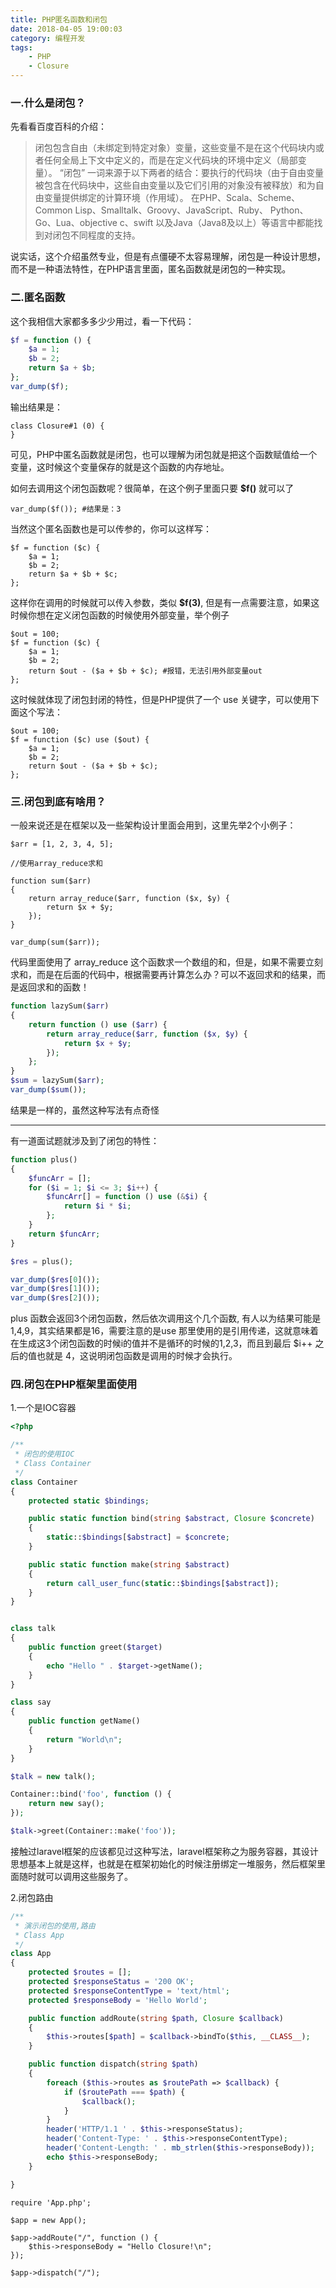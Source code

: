 ```yaml
---
title: PHP匿名函数和闭包
date: 2018-04-05 19:00:03
category: 编程开发
tags: 
    - PHP
    - Closure
---
```


### 一.什么是闭包？

先看看百度百科的介绍：

>闭包包含自由（未绑定到特定对象）变量，这些变量不是在这个代码块内或者任何全局上下文中定义的，而是在定义代码块的环境中定义（局部变量）。
“闭包” 一词来源于以下两者的结合：要执行的代码块（由于自由变量被包含在代码块中，这些自由变量以及它们引用的对象没有被释放）和为自由变量提供绑定的计算环境（作用域）。
在PHP、Scala、Scheme、Common Lisp、Smalltalk、Groovy、JavaScript、Ruby、 Python、Go、Lua、objective c、swift 以及Java（Java8及以上）等语言中都能找到对闭包不同程度的支持。

说实话，这个介绍虽然专业，但是有点僵硬不太容易理解，闭包是一种设计思想，而不是一种语法特性，在PHP语言里面，匿名函数就是闭包的一种实现。

### 二.匿名函数

这个我相信大家都多多少少用过，看一下代码：
```php
$f = function () {
    $a = 1;
    $b = 2;
    return $a + $b;
};
var_dump($f);
```
输出结果是：
```
class Closure#1 (0) {
}
```

<!--more-->

可见，PHP中匿名函数就是闭包，也可以理解为闭包就是把这个函数赋值给一个变量，这时候这个变量保存的就是这个函数的内存地址。

如何去调用这个闭包函数呢？很简单，在这个例子里面只要 **$f()** 就可以了
```
var_dump($f()); #结果是：3
```

当然这个匿名函数也是可以传参的，你可以这样写：
```
$f = function ($c) {
    $a = 1;
    $b = 2;
    return $a + $b + $c;
};
```
这样你在调用的时候就可以传入参数，类似 **$f(3)**, 但是有一点需要注意，如果这时候你想在定义闭包函数的时候使用外部变量，举个例子
```
$out = 100;
$f = function ($c) {
    $a = 1;
    $b = 2;
    return $out - ($a + $b + $c); #报错，无法引用外部变量out
};
```
这时候就体现了闭包封闭的特性，但是PHP提供了一个 use 关键字，可以使用下面这个写法：
```
$out = 100;
$f = function ($c) use ($out) {
    $a = 1;
    $b = 2;
    return $out - ($a + $b + $c);
};
```

### 三.闭包到底有啥用？

一般来说还是在框架以及一些架构设计里面会用到，这里先举2个小例子：
```
$arr = [1, 2, 3, 4, 5];

//使用array_reduce求和

function sum($arr)
{
    return array_reduce($arr, function ($x, $y) {
        return $x + $y;
    });
}

var_dump(sum($arr));
```
代码里面使用了 array_reduce 这个函数求一个数组的和，但是，如果不需要立刻求和，而是在后面的代码中，根据需要再计算怎么办？可以不返回求和的结果，而是返回求和的函数！
```php
function lazySum($arr)
{
    return function () use ($arr) {
        return array_reduce($arr, function ($x, $y) {
            return $x + $y;
        });
    };
}
$sum = lazySum($arr);
var_dump($sum());
```
结果是一样的，虽然这种写法有点奇怪

---

有一道面试题就涉及到了闭包的特性：
```php
function plus()
{
    $funcArr = [];
    for ($i = 1; $i <= 3; $i++) {
        $funcArr[] = function () use (&$i) {
            return $i * $i;
        };
    }
    return $funcArr;
}

$res = plus();

var_dump($res[0]());
var_dump($res[1]());
var_dump($res[2]());
```
plus 函数会返回3个闭包函数，然后依次调用这个几个函数, 有人以为结果可能是1,4,9，其实结果都是16，需要注意的是use 那里使用的是引用传递，这就意味着在生成这3个闭包函数的时候i的值并不是循环的时候的1,2,3，而且到最后 $i++ 之后的值也就是 4，这说明闭包函数是调用的时候才会执行。


### 四.闭包在PHP框架里面使用

1.一个是IOC容器
```php
<?php

/**
 * 闭包的使用IOC
 * Class Container
 */
class Container
{
    protected static $bindings;

    public static function bind(string $abstract, Closure $concrete)
    {
        static::$bindings[$abstract] = $concrete;
    }

    public static function make(string $abstract)
    {
        return call_user_func(static::$bindings[$abstract]);
    }
}


class talk
{
    public function greet($target)
    {
        echo "Hello " . $target->getName();
    }
}

class say
{
    public function getName()
    {
        return "World\n";
    }
}

$talk = new talk();

Container::bind('foo', function () {
    return new say();
});

$talk->greet(Container::make('foo'));

```
接触过laravel框架的应该都见过这种写法，laravel框架称之为服务容器，其设计思想基本上就是这样，也就是在框架初始化的时候注册绑定一堆服务，然后框架里面随时就可以调用这些服务了。


2.闭包路由
```php
/**
 * 演示闭包的使用,路由
 * Class App
 */
class App
{
    protected $routes = [];
    protected $responseStatus = '200 OK';
    protected $responseContentType = 'text/html';
    protected $responseBody = 'Hello World';

    public function addRoute(string $path, Closure $callback)
    {
        $this->routes[$path] = $callback->bindTo($this, __CLASS__);
    }

    public function dispatch(string $path)
    {
        foreach ($this->routes as $routePath => $callback) {
            if ($routePath === $path) {
                $callback();
            }
        }
        header('HTTP/1.1 ' . $this->responseStatus);
        header('Content-Type: ' . $this->responseContentType);
        header('Content-Length: ' . mb_strlen($this->responseBody));
        echo $this->responseBody;
    }

}
```
```
require 'App.php';

$app = new App();

$app->addRoute("/", function () {
    $this->responseBody = "Hello Closure!\n";
});

$app->dispatch("/");
```
